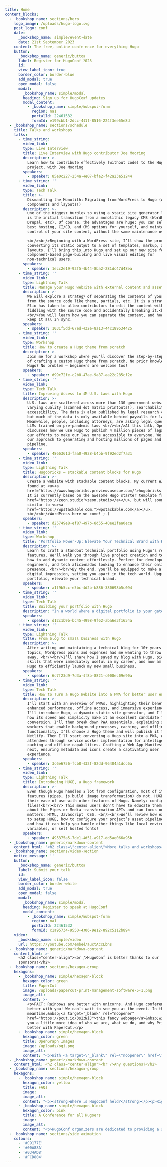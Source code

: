 ```yaml
---
title: Home
content_blocks:
  - _bookshop_name: sections/hero
    logo_image: /uploads/hugo-logo.svg
    post_logo: conf
    date:
      _bookshop_name: simple/event-date
      date: 21st September 2023
    content: The free, online conference for everything Hugo
    button:
      _bookshop_name: generic/button
      label: Register for HugoConf 2023
      id:
      view_label_icon: true
      border_color: border-blue
      add_modal: true
      open_modal: false
      modal:
        _bookshop_name: simple/modal
        heading: Sign up for HugoConf updates
        modal_content:
          - _bookshop_name: simple/hubspot-form
            region: na1
            portalId: 22461532
            formId: e199cbb1-2dcc-441f-8516-224f3ee65e8d
  - _bookshop_name: sections/schedule
    title: Talks and workshops
    talks:
      - time_string:
        video_link:
        type: Live Interview
        title: Live Interview with Hugo contributor Joe Mooring
        description: >-
          Learn how to contribute effectively (without code) to the Hugo
          project, with Joe Mooring.
        speakers:
          - speaker: 85e0c227-254a-4e07-bfa2-f42a23a51244
      - time_string: ''
        video_link:
        type: Tech Talk
        title: >-
          Dismantling the Monolith: Migrating from WordPress to Hugo (with your
          components and layouts!)
        description: >-
          One of the biggest hurdles to using a static site generator like Hugo
          is the initial transition from a monolithic legacy CMS (WordPress,
          Drupal, etc). Of course, the advantages are huge: you can select the
          best hosting, CI/CD, and CMS options for yourself, and maintain full
          control of your site content, without the same maintenance overheads.

          <br/><br/>Beginning with a WordPress site, I’ll show the process of
          converting its static output to a set of templates, markup, and
          layouts. I’ll bring this into Hugo and set up our new site for
          component-based page-building and live visual editing for
          non-technical users. 
        speakers:
          - speaker: 1ecc2e19-92f5-4b44-8ba2-281dc47d48ea
      - time_string: ''
        video_link:
        type: Lightning Talk
        title: Manage your Hugo website with external content and assets
        description: >-
          We will explore a strategy of separating the contents of your website
          from the source code like theme, partials, etc. It is a strategy that
          Elio has taken to allow contributors to edit the content without
          fiddling with the source code and accidentally breaking it.<br/>
          <br/>You will learn how you can separate the content, and how you can
          keep it all in sync.
        speakers:
          - speaker: 1031f5dd-67ed-432e-8a13-44c189534425
      - time_string: ''
        video_link:
        type: Workshop
        title: How to create a Hugo theme from scratch
        description: >-
          Join me for a workshop where you'll discover the step-by-step process
          of crafting a custom Hugo theme from scratch. No prior knowledge of
          Hugo? No problem — beginners are welcome too!
        speakers:
          - speaker: d99c72fe-c2b8-47ae-9a87-aa22c285cf2e
      - time_string: ''
        video_link:
        type: Tech Talk
        title: Improving Access to 4M U.S. Laws with Hugo
        description: >-
          U.S. laws are scattered across more than 130 government websites with
          varying quality (scanned dot matrix printouts!), searchability, and
          accessibility. The data is also published by legal research companies,
          but much of the data is only available behind paywalls for law firms.
          Meanwhile, people, including attorneys, are asking legal questions to
          LLMs trained on pre-pandemic law. <br/><br/>At this talk, OpenLaws
          discusses how we use Hugo to publish 4 million pieces of legal data in
          our efforts to make our laws more accessible to everyone. We’ll share
          our approach to generating and hosting millions of pages and our CI/CD
          pipeline.
        speakers:
          - speaker: 4866361d-faa0-4928-b4bb-9f92ed2f7a31
      - time_string: ''
        video_link:
        type: Lightning Talk
        title: Hugobricks — stackable content blocks for Hugo
        description: >-
          Create a website with stackable content blocks. My current WIP can be
          found at <u><a
          href="https://www.hugobricks.preview.usecue.com/">hugobricks.preview.usecue.com</a></u>.
          It is currently based on the awesome Hugo starter template from <u><a
          href="https://zeon.studio">zeon.studio</a></u>, but will soon be more
          similar to <u><a
          href="https://wpstackable.com.">wpstackable.com</a></u>.
          <br/><br/>WordPress here we come! ;-)
        speakers:
          - speaker: d25749e8-ef87-497b-8d55-40ee2faa0eca
      - time_string: ''
        video_link:
        type: Workshop
        title: 'Portfolio Power-Up: Elevate Your Technical Brand with Hugo'
        description: >-
          Learn to craft a standout technical portfolio using Hugo's robust
          features. We'll walk you through live project creation and teach you
          how to add dynamic content effortlessly. Perfect for developers,
          engineers, and tech aficionados looking to enhance their online
          presence. <br/><br/>By the end, you'll be equipped to make a strong
          digital impression, setting you apart in the tech world. Upgrade your
          portfolio, elevate your technical brand.
        speakers:
          - speaker: a1f9b5cc-e5bc-4d2b-b886-380698b5c094
      - time_string: ''
        video_link:
        type: Tech Talk
        title: Building your portfolio with Hugo
        description: "In a world where a digital portfolio is your gateway to opportunities, creating an engaging online presence has never been more crucial. In this talk, we will cover how to build an impressive portfolio website using the Hugo framework.<br/><br/>This session is all about action. We'll cover:<br/><br/>\n•\_An introduction to static site generators and their advantages.<br/>\n•\_Step-by-step guidance on setting up Hugo, selecting a suitable theme, and integrating personalized content.<br/>\n•\_Tips for optimizing website performance, responsiveness, and SEO within the Hugo framework.<br/>\n•\_Real-world examples of successful portfolio websites built using Hugo."
        speakers:
          - speaker: d12c1b9b-bc45-4998-9f62-aba6e3f1654a
      - time_string: ''
        video_link:
        type: Lightning Talk
        title: From blog to small business with Hugo
        description: >-
          After writing and maintaining a technical blog for 10+ years on data
          topics, Wordpress pains and expenses had me wanting to throw it all
          away. <br/><br/>I’ll share how I saved my blog with Hugo, picked up
          skills that were immediately useful in my career, and now am using
          Hugo to efficiently launch my new small business.
        speakers:
          - speaker: 6c7f23d9-7d3a-4f8b-8821-c008ec09e90a
      - time_string: ''
        video_link:
        type: Tech Talk
        title: How to Turn a Hugo Website into a PWA for better user engagement
        description: >-
          I'll start with an overview of PWAs, highlighting their benefits like
          enhanced performance, offline access, and immersive experiences. Then
          I'll introduce Hugo, a dynamic static site generator, and I'll explore
          how its speed and simplicity make it an excellent candidate for PWA
          conversion. I'll then break down PWA essentials, explaining service
          workers that enable background processes, caching, and offline
          functionality. I'll choose a Hugo theme and will publish it to
          Netlify. Then I'll start converting a Hugo site into a PWA, guiding
          attendees through service worker implementation for intelligent
          caching and offline capabilities. Crafting a Web App Manifest comes
          next, ensuring metadata and icons create a captivating user
          experience.
        speakers:
          - speaker: 3c6e6756-fcb8-432f-82dd-96404a1dcc6a
      - time_string: ''
        video_link:
        type: Lightning Talk
        title: Introducing HUGE, a Hugo framework
        description: >-
          Even though Hugo handles a lot from configuration, most of its later
          features (pipes, js.build, image transformation) do not. HUGE aligns
          their ease of use with other features of Hugo. Namely: configuration
          files!<br/><br/> This means users don't have to educate themselves
          about the Pipes or Media transformation APIs and can focus on what
          matters: HTML, Javascript, CSS. <br/><br/>We’ll review how easy it is
          to setup HUGE, how to configure your project’s asset pipeline with it,
          and how it can help you handle other things like local environment
          variables, or self hosted fonts!
        speakers:
          - speaker: 495375a5-7de1-4d51-a917-dd5ae066a95b
  - _bookshop_name: generic/markdown-content
    content_html: "<h2 class=\"center-align\">More talks and workshops<br />will be announced soon!</h2><p>\_</p><p>\_</p>"
  - _bookshop_name: sections/video-section
    notice_message: ''
    button:
      _bookshop_name: generic/button
      label: Submit your talk
      id:
      view_label_icon: false
      border_color: border-white
      add_modal: true
      open_modal: false
      modal:
        _bookshop_name: simple/modal
        heading: Register to speak at HugoConf
        modal_content:
          - _bookshop_name: simple/hubspot-form
            region: na1
            portalId: 22461532
            formId: c1a95734-9550-4306-9e12-892c5112b894
    video:
      _bookshop_name: simple/video
      url: https://youtube.com/embed/auctAccLbns
  - _bookshop_name: generic/markdown-content
    content_html: >-
      <h2 class="center-align"><br />HugoConf is better thanks to our
      sponsors!</h2>
  - _bookshop_name: sections/hexagon-group
    hexagons:
      - _bookshop_name: simple/hexagon-block
        hexagon_color: green
        title: PaperCut
        image: /uploads/papercut-print-management-software-5-1.png
        image_alt:
        content: >-
          <p>FACT: Rainbows are better with unicorns. And Hugo conferences are
          better with you! We can’t wait to see you at the event. In the
          meantime,&nbsp;<a target="_blank" rel="noopener"
          href="https://pcut.io/3s22NiJ">this fancy webpage</a>&nbsp;will give
          you a little more idea of who we are, what we do, and why Printers are
          better with PaperCut.</p>
      - _bookshop_name: simple/hexagon-block
        hexagon_color: green
        title: OpenGraph Images
        image: /uploads/ogi.png
        image_alt:
        content: "<p>With <a target=\"_blank\" rel=\"noopener\" href=\"https://opengraphimage.com/?ref=hugoconf\"><strong>OpenGraph Images</strong></a> you can build dynamic images from your existing web stack. OpenGraph images are generated on the fly using parameters from the url and your external data just like a web page.&nbsp;</p><p>\_</p>"
  - _bookshop_name: generic/markdown-content
    content_html: <h2 class="center-align"><br />Any questions?</h2>
  - _bookshop_name: sections/hexagon-group
    hexagons:
      - _bookshop_name: simple/hexagon-block
        hexagon_color: yellow
        title: FAQs
        image:
        image_alt:
        content: "<p><strong>Where is HugoConf held?</strong></p><p>Right here, on this website! On September 21st (PDT), we'll stream the sessions directly on this page.</p><p>\_</p><p><strong>I can't attend! 😭 Will the talks and workshop videos be available to watch later?</strong></p><p>Yes, all sessions will be recorded and publicly available on YouTube.</p>"
      - _bookshop_name: simple/hexagon-block
        hexagon_color: pink
        title: A Conference for all Hugoers
        image:
        image_alt:
        content: "<p>HugoConf organizers are dedicated to providing a safe, inclusive and harassment free environment for all attendees. Please review our <a href=\"/code-of-conduct\">code of conduct</a>, and help build the community by being supportive and constructive.<br />\_</p><p>If you have any questions or suggestions, reach out to <a href=\"mailto:hello@hugoconf.io\">hello@hugoconf.io</a>.</p>"
  - _bookshop_name: sections/side_animation
    colours:
      - '#C9177E'
      - '#00A88A'
      - '#034AD8'
      - '#FCD804'
---
```

